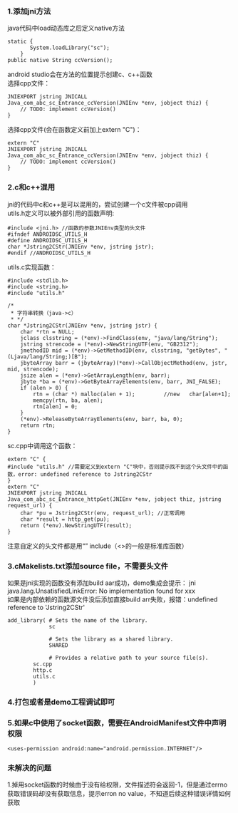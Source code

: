 ### 1.添加jni方法  
java代码中load动态库之后定义native方法
```
static {
       System.loadLibrary("sc");
    }
public native String ccVersion();
```
android studio会在方法的位置提示创建c、c++函数  
选择cpp文件：  
```
JNIEXPORT jstring JNICALL
Java_com_abc_sc_Entrance_ccVersion(JNIEnv *env, jobject thiz) {
    // TODO: implement ccVersion()
}
```  
选择cpp文件(会在函数定义前加上extern "C")：  
```
extern "C"
JNIEXPORT jstring JNICALL
Java_com_abc_sc_Entrance_ccVersion(JNIEnv *env, jobject thiz) {
    // TODO: implement ccVersion()
}
```
### 2.c和c++混用
jni的代码中c和c++是可以混用的，尝试创建一个c文件被cpp调用    
utils.h定义可以被外部引用的函数声明:
```
#include <jni.h> //函数的参数JNIEnv类型的头文件
#ifndef ANDROIDSC_UTILS_H
#define ANDROIDSC_UTILS_H
char *Jstring2CStr(JNIEnv *env, jstring jstr);
#endif //ANDROIDSC_UTILS_H
```
utils.c实现函数：
```
#include <stdlib.h>
#include <string.h>
#include "utils.h"

/*
 * 字符串转换（java->c）
 * */
char *Jstring2CStr(JNIEnv *env, jstring jstr) {
    char *rtn = NULL;
    jclass clsstring = (*env)->FindClass(env, "java/lang/String");
    jstring strencode = (*env)->NewStringUTF(env, "GB2312");
    jmethodID mid = (*env)->GetMethodID(env, clsstring, "getBytes", "(Ljava/lang/String;)[B");
    jbyteArray barr = (jbyteArray)(*env)->CallObjectMethod(env, jstr, mid, strencode);
    jsize alen = (*env)->GetArrayLength(env, barr);
    jbyte *ba = (*env)->GetByteArrayElements(env, barr, JNI_FALSE);
    if (alen > 0) {
        rtn = (char *) malloc(alen + 1);         //new   char[alen+1];
        memcpy(rtn, ba, alen);
        rtn[alen] = 0;
    }
    (*env)->ReleaseByteArrayElements(env, barr, ba, 0);
    return rtn;
}
```
sc.cpp中调用这个函数：  
```
extern "C" {
#include "utils.h" //需要定义到extern "C"块中，否则提示找不到这个头文件中的函数，error: undefined reference to Jstring2CStr 
}
extern "C"
JNIEXPORT jstring JNICALL
Java_com_abc_sc_Entrance_httpGet(JNIEnv *env, jobject thiz, jstring request_url) {
    char *pu = Jstring2CStr(env, request_url); //正常调用
    char *result = http_get(pu);
    return (*env).NewStringUTF(result);
}
```
注意自定义的头文件都是用“” include（<>的一般是标准库函数）  
### 3.cMakelists.txt添加source file，不需要头文件    
如果是jni实现的函数没有添加build aar成功，demo集成会提示： jni java.lang.UnsatisfiedLinkError: No implementation found for xxx  
如果是内部依赖的函数源文件没后添加直接build arr失败，报错：undefined reference to 'Jstring2CStr'    
```
add_library( # Sets the name of the library.
             sc

             # Sets the library as a shared library.
             SHARED

             # Provides a relative path to your source file(s).
        sc.cpp
        http.c
        utils.c
        )
```

### 4.打包或者是demo工程调试即可

### 5.如果c中使用了socket函数，需要在AndroidManifest文件中声明权限
```
<uses-permission android:name="android.permission.INTERNET"/>
```

### 未解决的问题
1.掉用socket函数的时候由于没有给权限，文件描述符会返回-1，但是通过errno获取错误码却没有获取信息，提示erron no value，不知道后续这种错误详情如何获取   